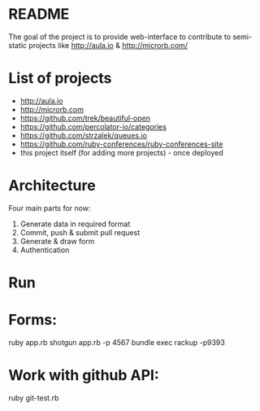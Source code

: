 README
======

The goal of the project is to provide web-interface to contribute to semi-static projects like http://aula.io & http://microrb.com/




List of projects
================
- http://aula.io
- http://microrb.com
- https://github.com/trek/beautiful-open
- https://github.com/percolator-io/categories
- https://github.com/strzalek/queues.io
- https://github.com/ruby-conferences/ruby-conferences-site
- this project itself (for adding more projects) - once deployed


Architecture
============

Four main parts for now:

1. Generate data in required format
2. Commit, push & submit pull request
3. Generate & draw form
4. Authentication


Run
===

# Forms:
ruby app.rb
shotgun app.rb -p 4567
bundle exec rackup -p9393

# Work with github API:
ruby git-test.rb